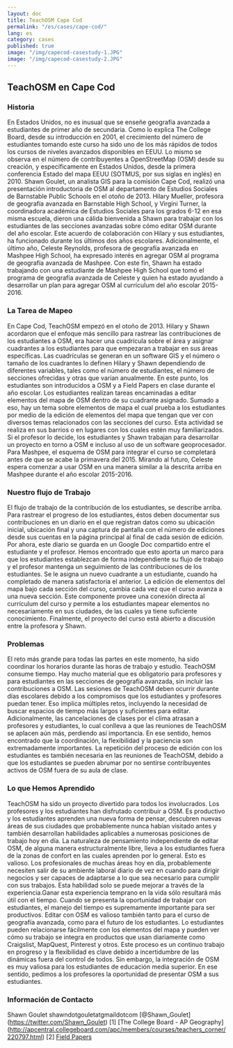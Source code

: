 ```yaml
---
layout: doc
title: TeachOSM Cape Cod
permalink: "/es/cases/cape-cod/"
lang: es
category: cases
published: true
image: "/img/capecod-casestudy-1.JPG"
image: "/img/capecod-casestudy-2.JPG"
---
```

## TeachOSM en Cape Cod

### Historia
En Estados Unidos, no es inusual que se enseñe geografía avanzada a estudiantes de primer año de secundaria. Como lo explica The College Board, desde su introducción en 2001, el crecimiento del número de estudiantes tomando este curso ha sido uno de los más rápidos de todos los cursos de niveles avanzados disponibles en EEUU. Lo mismo se observa en el número de contribuyentes a OpenStreetMap (OSM) desde su creación, y específicamente en Estados Unidos, desde la primera conferencia Estado del mapa EEUU (SOTMUS, por sus siglas en inglés) en 2010. Shawn Goulet, un analista GIS para la comisión Cape Cod, realizó una presentación introductoria de OSM al departamento de Estudios Sociales de Barnstable Public Schools en el otoño de 2013. Hilary Mueller, profesora de geografía avanzada en Barnstable High School, y Virgini Turner, la coordinadora académica de Estudios Sociales para los grados 6-12 en esa misma escuela, dieron una cálida bienvenida a Shawn para trabajar con los estudiantes de las secciones avanzadas sobre cómo editar OSM durante del año escolar. Este acuerdo de colaboración con Hilary y sus estudiantes, ha funcionado durante los últimos dos años escolares. 
Adicionalmente, el último año, Celeste Reynolds, profesora de geografía avanzada en Mashpee High School, ha expresado interés en agregar OSM al programa de geografía avanzada de Mashpee. Con este fin, Shawn ha estado trabajando con una estudiante de Mashpee High School que tomó el programa de geografía avanzada de Celeste y quien ha estado ayudando a desarrollar un plan para agregar OSM al currículum del año escolar 2015-2016. 

### La Tarea de Mapeo
En Cape Cod, TeachOSM empezó en el otoño de 2013. Hilary y Shawn acordaron que el enfoque más sencillo para rastrear las contribuciones de los estudiantes a OSM, era hacer una cuadrícula sobre el área y asignar cuadrantes a los estudiantes para que empezaran a trabajar en sus áreas específicas. Las cuadrículas se generan en un software GIS y el número o tamaño de los cuadrantes lo definen Hilary y Shawn dependiendo de diferentes variables, tales como el número de estudiantes, el número de secciones ofrecidas y otras que varían anualmente. En este punto, los estudiantes son introducidos a OSM y a Field Papers en clase durante el año escolar. Los estudiantes realizan tareas encaminadas a editar elementos del mapa de OSM dentro de su cuadrante asignado. Sumado a eso, hay un tema sobre elementos de mapa el cual prueba a los estudiantes por medio de la edición de elementos del mapa que tengan que ver con diversos temas relacionados con las secciones del curso. Esta actividad se realiza en sus barrios o en lugares con los cuales estén muy familiarizados. Si el profesor lo decide, los estudiantes y Shawn trabajan para desarrollar un proyecto en torno a OSM e incluso al uso de un software geoprocesador. 
Para Mashpee, el esquema de OSM para integrar el curso se completará antes de que se acabe la primavera del 2015. Mirando al futuro, Celeste espera comenzar a usar OSM en una manera similar a la descrita arriba en Mashpee durante el año escolar 2015-2016. 

### Nuestro flujo de Trabajo
El flujo de trabajo de la contribución de los estudiantes, se describe arriba. Para rastrear el progreso de los estudiantes, éstos deben documentar sus contribuciones en un diario en el que registran datos como su ubicación inicial, ubicación final y una captura de pantalla con el número de ediciones desde sus cuentas en la página principal al final de cada sesión de edición. Por ahora, este diario se guarda en un Google Doc compartido entre el estudiante y el profesor. Hemos encontrado que esto aporta un marco para que los estudiantes establezcan de forma independiente su flujo de trabajo y el profesor mantenga un seguimiento de las contribuciones de los estudiantes. Se le asigna un nuevo cuadrante a un estudiante, cuando ha completado de manera satisfactoria el anterior. La edición de elementos del mapa bajo cada sección del curso, cambia cada vez que el curso avanza a una nueva sección. Este componente provee una conexión directa al currículum del curso y permite a los estudiantes mapear elementos no necesariamente en sus ciudades, de las cuales ya tiene suficiente conocimiento. Finalmente, el proyecto del curso está abierto a discusión entre la profesora y Shawn. 

### Problemas
El reto más grande para todas las partes en este momento, ha sido coordinar los horarios durante las horas de trabajo y estudio. TeachOSM consume tiempo. Hay mucho material que es obligatorio para profesores y para estudiantes en las secciones de geografía avanzada, sin incluir las contribuciones a OSM. Las sesiones de TeachOSM deben ocurrir durante días escolares debido a los compromisos que los estudiantes y profesores puedan tener. Eso implica múltiples retos, incluyendo la necesidad de buscar espacios de tiempo más largos y suficientes para editar. Adicionalmente, las cancelaciones de clases por el clima atrasan a profesores y estudiantes, lo cual conlleva a que las reuniones de TeachOSM se aplacen aún más, perdiendo así importancia. En ese sentido, hemos encontrado que la coordinación, la flexibilidad y la paciencia son extremadamente importantes. La repetición del proceso de edición con los estudiantes es también necesaria en las reuniones de TeachOSM, debido a que los estudiantes se pueden abrumar por no sentirse contribuyentes activos de OSM fuera de su aula de clase. 

### Lo que Hemos Aprendido
TeachOSM ha sido un proyecto divertido para todos los involucrados. Los profesores y los estudiantes han disfrutado contribuir a OSM. Es productivo y los estudiantes aprenden una nueva forma de pensar, descubren nuevas áreas de sus ciudades que probablemente nunca habían visitado antes y también desarrollan habilidades aplicables a numerosas posiciones de trabajo hoy en día. La naturaleza de pensamiento independiente de editar OSM, de alguna manera estructuralmente libre, lleva a los estudiantes fuera de la zonas de confort en las cuales aprenden por lo general. Esto es valioso. Los profesionales de muchas áreas hoy en día, probablemente necesiten salir de su ambiente laboral diario de vez en cuando para dirigir negocios y ser capaces de adaptarse a lo que sea necesario para cumplir con sus trabajos. Esta habilidad solo se puede mejorar a través de la experiencia.Ganar esta experiencia temprano en la vida sólo resultará más útil con el tiempo.
Cuando se presenta la oportunidad de trabajar con estudiantes, el manejo del tiempo es supremamente importante para ser productivos. Editar con OSM es valioso también tanto para el curso de geografía avanzada, como para el futuro de los estudiantes. Lo estudiantes pueden relacionarse fácilmente con los elementos del mapa y pueden ver cómo su trabajo se integra en productos que usan diariamente como Craigslist, MapQuest, Pinterest y otros. Este proceso es un continuo trabajo en progreso y la flexibilidad es clave debido a incertidumbre de las dinámicas fuera del control de todos. Sin embargo, la integración de OSM es muy valiosa para los estudiantes de educación media superior. En ese sentido, pedimos a los profesores la oportunidad de presentar OSM a sus estudiantes. 

### Información de Contacto 
Shawn Goulet
shawndotgouletatgmaildotcom
[@Shawn_Goulet] (https://twitter.com/Shawn_Goulet)
[1] [The College Board - AP Geography] (http://apcentral.collegeboard.com/apc/members/courses/teachers_corner/220797.html)
[2] [Field Papers](https://fieldpapers.org)
